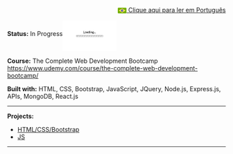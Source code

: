 <p align="right"><a href="README-pt.md"><img src="img/br-flag.png" height="20" align="center"> Clique aqui para ler em Português </a></p>

**Status:** In Progress<img src="img/loading.gif" height="70" align="middle"></img>

**Course:** The Complete Web Development Bootcamp https://www.udemy.com/course/the-complete-web-development-bootcamp/

**Built with:** HTML, CSS, Bootstrap, JavaScript, JQuery, Node.js, Express.js, APIs, MongoDB, React.js

------------------------------------------------------------------------------------------------------------------------------------------------------- 

**Projects:** 
- <a href="HTML_CSS.md">HTML/CSS/Bootstrap</a>
- <a href="JS.md">JS</a>
------------------------------------------------------------------------------------------------------------------------------------------------------- 
 

 



 


